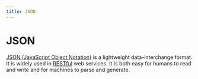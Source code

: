 ```yaml
---
title: JSON
---
```


# JSON

[JSON (JavaScript Object Notation)](http://www.json.org/) is a lightweight data-interchange format. It is widely used in [RESTful](https://en.wikipedia.org/wiki/Representational_state_transfer) web services. It is both easy for humans to read and write and for machines to parse and generate.
